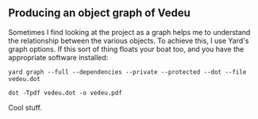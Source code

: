## Producing an object graph of Vedeu

Sometimes I find looking at the project as a graph helps me to understand the
relationship between the various objects. To achieve this, I use Yard's graph
options. If this sort of thing floats your boat too, and you have the
appropriate software installed:

```shell
yard graph --full --dependencies --private --protected --dot --file vedeu.dot

dot -Tpdf vedeu.dot -o vedeu.pdf
```

Cool stuff.
